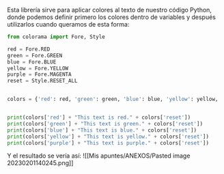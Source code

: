 Esta librería sirve para aplicar colores al texto de nuestro código Python, donde podemos definir primero los colores dentro de variables y después utilizarlos cuando queramos de esta forma:
```python
from colorama import Fore, Style

red = Fore.RED
green = Fore.GREEN
blue = Fore.BLUE
yellow = Fore.YELLOW
purple = Fore.MAGENTA
reset = Style.RESET_ALL


colors = {'red': red, 'green': green, 'blue': blue, 'yellow': yellow, 'purple': purple, 'reset': reset}


print(colors['red'] + "This text is red." + colors['reset'])
print(colors['green'] + "This text is green." + colors['reset'])
print(colors['blue'] + "This text is blue." + colors['reset'])
print(colors['yellow'] + "This text is yellow." + colors['reset'])
print(colors['purple'] + "This text is purple." + colors['reset'])
```
Y el resultado se vería así:
![[Mis apuntes/ANEXOS/Pasted image 20230201140245.png]]